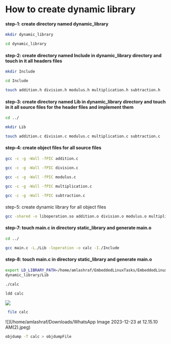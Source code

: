 # How to create dynamic library

#### step-1: create directory named dynamic_library

```bash
mkdir dynamic_library
```

```bash
cd dynamic_library
```

#### step-2: create directory named Include in dynamic_library directory and touch in it all headers files

```bash
mkdir Include
```

```bash
cd Include
```

```bash
touch addition.h division.h modulus.h multiplication.h subtraction.h
```

#### step-3: create directory named Lib in dynamic_library directory and touch in it all source files for the header files and implement them

```bash
cd ../
```

```bash
mkdir Lib
```

```bash
touch addition.c division.c modulus.c multiplication.c subtraction.c
```

#### step-4: create object files for all source files

```bash
gcc -c -g -Wall -fPIC addition.c
```

```bash
gcc -c -g -Wall -fPIC division.c
```

```bash
gcc -c -g -Wall -fPIC modulus.c
```

```bash
gcc -c -g -Wall -fPIC multiplication.c
```

```bash
gcc -c -g -Wall -fPIC subtraction.c
```

#### 	
step-5: create dynamic library for all object files	

```bash
gcc -shared -o liboperation.so addition.o division.o modulus.o multiplication.o subtraction.o
```

#### step-7: touch main.c in directory static_library and generate main.o

```bash
cd ../
```

```bash
gcc main.c -L./Lib -loperation -o calc -I./Include
```

#### step-8: touch main.c in directory static_library and generate main.o

```bash
export LD_LIBRARY_PATH=/home/amlashraf/EmbeddedLinuxTasks/EmbeddedLinux_Task1/	
dynamic_library/Lib
```

```bash
./calc 
```

```
ldd calc 
```

![](/home/amlashraf/Downloads/ldd_dynamic.PNG)

```bash
 file calc 
```

![](/home/amlashraf/Downloads/WhatsApp Image 2023-12-23 at 12.15.10 AM(2).jpeg)



```bash
objdump -T calc > objdumpFile
```

